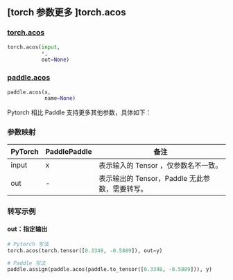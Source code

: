 ## [torch 参数更多 ]torch.acos

### [torch.acos](https://pytorch.org/docs/stable/generated/torch.acos.html?highlight=acos#torch.acos)

```python
torch.acos(input,
           *,
           out=None)
```

### [paddle.acos](https://www.paddlepaddle.org.cn/documentation/docs/zh/develop/api/paddle/acos_cn.html#acos)

```python
paddle.acos(x,
            name=None)
```

Pytorch 相比 Paddle 支持更多其他参数，具体如下：

### 参数映射

| PyTorch | PaddlePaddle | 备注                                                     |
| ------- | :----------- | -------------------------------------------------------- |
| input   | x            | 表示输入的 Tensor ，仅参数名不一致。                     |
| out     | -            | 表示输出的 Tensor，Paddle 无此参数，需要转写。 |

### 转写示例

#### out：指定输出

```python
# Pytorch 写法
torch.acos(torch.tensor([0.3348, -0.5889]), out=y)

# Paddle 写法
paddle.assign(paddle.acos(paddle.to_tensor([0.3348, -0.5889])), y)

```
